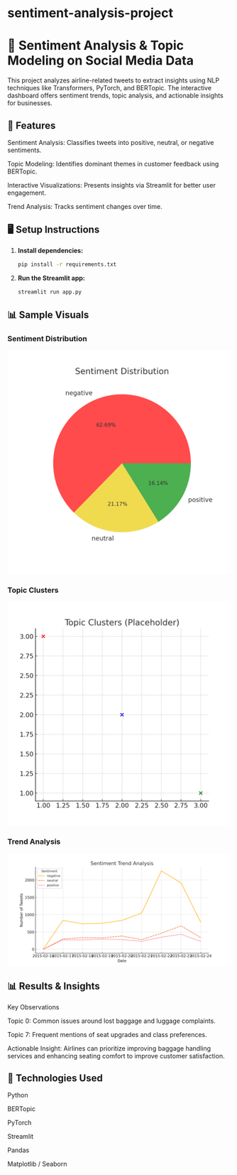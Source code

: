# sentiment-analysis-project

# 🚀 Sentiment Analysis & Topic Modeling on Social Media Data
This project analyzes airline-related tweets to extract insights using NLP techniques like Transformers, PyTorch, and BERTopic. The interactive dashboard offers sentiment trends, topic analysis, and actionable insights for businesses.

## 🚀 Features
Sentiment Analysis: Classifies tweets into positive, neutral, or negative sentiments.

Topic Modeling: Identifies dominant themes in customer feedback using BERTopic.

Interactive Visualizations: Presents insights via Streamlit for better user engagement.

Trend Analysis: Tracks sentiment changes over time.


## 🖥️ Setup Instructions
1. **Install dependencies:**
   ```bash
   pip install -r requirements.txt
   ```
2. **Run the Streamlit app:**
   ```bash
   streamlit run app.py
   ```

## 📊 Sample Visuals
### Sentiment Distribution
![Sentiment Distribution](images/sentiment_pie_chart.png)

### Topic Clusters
![Topic Clusters](images/topic_clusters.png)

### Trend Analysis
![Trend Analysis](images/trend_chart.png)



## 📊 Results & Insights

Key Observations

Topic 0: Common issues around lost baggage and luggage complaints.

Topic 7: Frequent mentions of seat upgrades and class preferences.

Actionable Insight: Airlines can prioritize improving baggage handling services and enhancing seating comfort to improve customer satisfaction.

## 🧰 Technologies Used

Python

BERTopic

PyTorch

Streamlit

Pandas

Matplotlib / Seaborn



